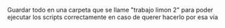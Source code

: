 Guardar todo en una carpeta que se llame "trabajo limon 2" para poder ejecutar los scripts correctamente en caso de querer hacerlo por esa vía 
